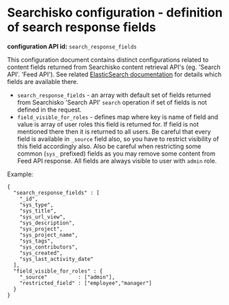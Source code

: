 Searchisko configuration - definition of search response fields
===============================================================

**configuration API id:** `search_response_fields`

This configuration document contains distinct configurations related to content fields returned from 
Searchisko content retrieval API's (eg. 'Search API'. 'Feed API'). 
See related [ElasticSearch documentation](http://www.elasticsearch.org/guide/en/elasticsearch/reference/0.90/search-request-fields.html) 
for details which fields are available there.

* `search_response_fields` - an array with default set of fields returned from Searchisko 'Search API' 
`search` operation if set of fields is not defined in the request.
* `field_visible_for_roles` - defines map where key is name of field and value is array of user roles 
this field is returned for. If field is not mentioned there then it is returned to all users. 
Be careful that every field is available in `_source` field also, so you have to restrict visibility 
of this field accordingly also. Also be careful when restricting some common (`sys_` prefixed) fields 
as you may remove some content from Feed API response. All fields are always visible to user with `admin` role.  


Example:

	{
	  "search_response_fields" : [
	    "_id",
	    "sys_type",
	    "sys_title",
	    "sys_url_view", 
	    "sys_description", 
	    "sys_project", 
	    "sys_project_name", 
	    "sys_tags", 
	    "sys_contributors", 
	    "sys_created", 
	    "sys_last_activity_date" 
	  ],
	  "field_visible_for_roles" : {
	    "_source"          : ["admin"],
	    "restricted_field" : ["employee","manager"] 
	  }
	}